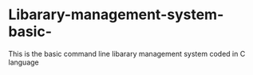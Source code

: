# Libarary-management-system-basic-

This is the basic command line libarary management system coded in C language
